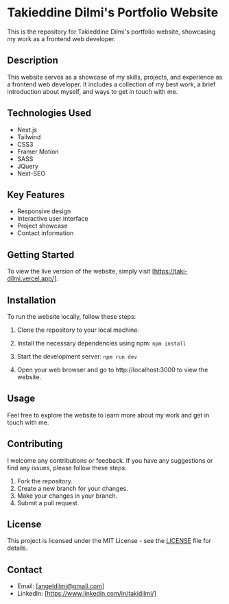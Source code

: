 # Takieddine Dilmi's Portfolio Website

This is the repository for Takieddine Dilmi's portfolio website, showcasing my work as a frontend web developer.

## Description

This website serves as a showcase of my skills, projects, and experience as a frontend web developer. It includes a collection of my best work, a brief introduction about myself, and ways to get in touch with me.

## Technologies Used

- Next.js
- Tailwind
- CSS3
- Framer Motion
- SASS
- JQuery
- Next-SEO

## Key Features

- Responsive design
- Interactive user interface
- Project showcase
- Contact information

## Getting Started

To view the live version of the website, simply visit [https://taki-dilmi.vercel.app/].

## Installation

To run the website locally, follow these steps:

1. Clone the repository to your local machine.
2. Install the necessary dependencies using npm:
   `npm install`

3. Start the development server:
   `npm run dev`

4. Open your web browser and go to http://localhost:3000 to view the website.

## Usage

Feel free to explore the website to learn more about my work and get in touch with me.

## Contributing

I welcome any contributions or feedback. If you have any suggestions or find any issues, please follow these steps:

1. Fork the repository.
2. Create a new branch for your changes.
3. Make your changes in your branch.
4. Submit a pull request.

## License

This project is licensed under the MIT License - see the [LICENSE](./LICENSE) file for details.

## Contact

- Email: [angeldilmi@gmail.com]
- LinkedIn: [https://www.linkedin.com/in/takidilmi/]

```

```
